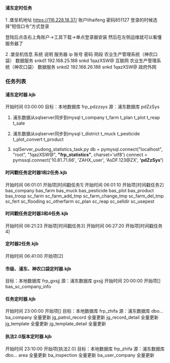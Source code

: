 #### 浦东定时任务

1 .堡垒机地址
https://116.228.18.37/
账户lihaifeng 密码851127
登录的时候选择“短信口令”方式登录

登陆后点击右上角账户→工具下载→单点登录器安装 然后在左侧运维就可以看懂服务器了

2 .堡垒机信息
系统 说明 服务器 ip 账号 密码 网段
农业生产管理系统（神农口袋） 数据服务 snkd1 192.168.25.188 snkd 1qazXSW@ 互联网
农业生产管理系统（神农口袋） 数据服务 snkd2 192.168.26.188 snkd 1qazXSW@ 政府外网

### 任务列表

#### 浦东定时器.kjb

开始时间 03:00:00
目标：本地数据库 frp_pdzzsys
源：浦东数据库 pdZzSys

1. 浦东数据从sqlserver同步到mysql
   t_company t_farm t_plan t_plot t_reap t_sale

2. 浦东数据从sqlserver同步到mysql
   t_district t_muck t_pesticide t_plot_convert t_product

3. sqlServer_pudong_statistics_task.py
   db = pymysql.connect("localhost", "root", "1qazXSW@", **"frp_statistics"**, charset='utf8')
   connect = pymssql.connect('10.81.71.66', 'ZAHX_user', 'AsDF.123@ZX', **'pdZzSys'**)

#### 时间戳任务定时器1和2任务.kjb

开始时间 06:01:01 开始项[时间戳任务1]
开始时间 06:01:10 开始项[时间戳任务2]
bas_company
bas_farm
bas_muck
bas_pesticide
bas_plot
bas_product
bas_troop
sc_farm
sc_farm_add_tmp
sc_farm_change_tmp
sc_farm_del_tmp
sc_fert
sc_flooding
sc_otherfarm
sc_plan
sc_reap
sc_selldir
sc_usepest

#### 时间戳任务定时器3和4任务.kjb

开始时间 06:21:23 开始项[时间戳任务3]
开始时间 06:27:20 开始项[时间戳任务4]

#### 定时器2任务.kjb

开始时间 06:41:00 开始项[2]

#### 市级、浦东、神农口袋定时器.kjb

目标：本地数据库 frp_gxsjj
源：浦东数据库 gxsjj
开始时间 20:00:00 开始项[]
bas_sc_company_info

#### 任务定时器.kjb

开始时间 23:00:00 开始项[]
目标：本地数据库 frp_zhifa
源：浦东数据库 dbo...
ba_company 全量更新
jg_patrol_record 全量更新
jg_record_detail 全量更新
jg_template 全量更新
jg_template_detail 全量更新

#### 执法2.0版本定时器.kjb

开始时间 23:10:00 开始项[执法2.0]
目标：本地数据库 frp_zhifa
源：浦东数据库 dbo...
area 全量更新
ba_inspection 全量更新
ba_user_company 全量更新





